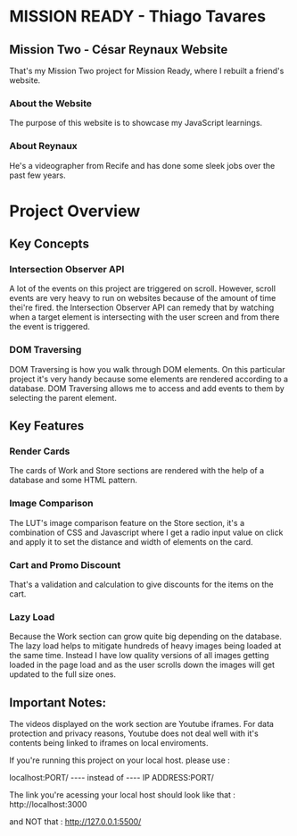 # MISSION READY - Thiago Tavares

## Mission Two - César Reynaux Website

That's my Mission Two project for Mission Ready, where I rebuilt a friend's website.

### About the Website

The purpose of this website is to showcase my JavaScript learnings.

### About Reynaux

He's a videographer from Recife and has done some sleek jobs over the past few years.

# Project Overview

## Key Concepts

### Intersection Observer API

A lot of the events on this project are triggered on scroll. However, scroll events are very heavy to run on websites because of the amount of time thei're fired. the Intersection Observer API can remedy that by watching when a target element is intersecting with the user screen and from there the event is triggered.

### DOM Traversing

DOM Traversing is how you walk through DOM elements. On this particular project it's very handy because some elements are rendered according to a database. DOM Traversing allows me to access and add events to them by selecting the parent element.

## Key Features

### Render Cards

The cards of Work and Store sections are rendered with the help of a database and some HTML pattern.

### Image Comparison

The LUT's image comparison feature on the Store section, it's a combination of CSS and Javascript where I get a radio input value on click and apply it to set the distance and width of elements on the card.

### Cart and Promo Discount

That's a validation and calculation to give discounts for the items on the cart.

### Lazy Load

Because the Work section can grow quite big depending on the database. The lazy load helps to mitigate hundreds of heavy images being loaded at the same time. Instead I have low quality versions of all images getting loaded in the page load and as the user scrolls down the images will get updated to the full size ones.

## Important Notes:

The videos displayed on the work section are Youtube iframes.
For data protection and privacy reasons, Youtube does not deal well with it's contents being linked to iframes on local enviroments.

If you're running this project on your local host.
please use :

localhost:PORT/ ---- instead of ---- IP ADDRESS:PORT/

The link you're acessing your local host should look like that :
http://localhost:3000

and NOT that :
http://127.0.0.1:5500/
